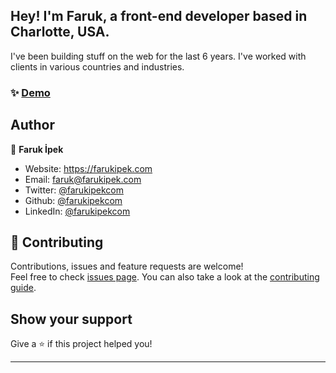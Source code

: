 <h2 >Hey!
I'm Faruk, a front-end developer based in Charlotte, USA.
</h2>
<p>I've been building stuff on the web for the last 6 years. I've worked with clients in various countries and industries.</p>

### ✨ [Demo](https://farukipek.com/)

## Author

👤 **Faruk İpek**

- Website: https://farukipek.com
- Email: faruk@farukipek.com
- Twitter: [@farukipekcom](https://twitter.com/farukipekcom)
- Github: [@farukipekcom](https://github.com/farukipekcom)
- LinkedIn: [@farukipekcom](https://linkedin.com/in/farukipekcom)

## 🤝 Contributing

Contributions, issues and feature requests are welcome!<br />Feel free to check [issues page](https://github.com/farukipekcom/farukipek.com/issues). You can also take a look at the [contributing guide](https://github.com/farukipekcom/farukipek.com/issues).

## Show your support

Give a ⭐️ if this project helped you!

---

